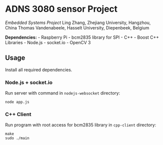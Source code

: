 # ADNS 3080 sensor Project

*Embedded Systems Project*
Ling Zhang, Zhejiang University, Hangzhou, China
Thomas Vandenabeele, Hasselt University, Diepenbeek, Belgium

**Dependencies:**
	- Raspberry Pi
	- bcm2835 library for SPI
	- C++
	- Boost C++ Libraries
	- Node.js
	- socket.io
	- OpenCV 3

## Usage

Install all required dependencies.

### Node.js + socket.io

Run server with command in `nodejs-websocket` directory:

```
node app.js
```


### C++ Client

Run program with root access for bcm2835 library in `cpp-client` directory:

```
make
sudo ./main
```
